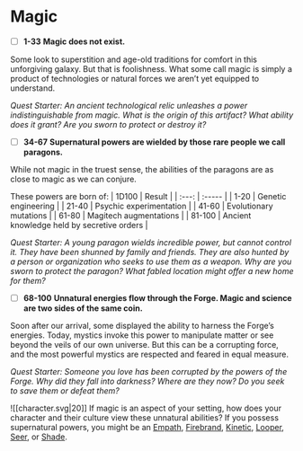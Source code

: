 # Magic
- [ ]  **1-33**  **Magic does not exist.** 
 
Some look to superstition and age-old traditions for comfort in this unforgiving galaxy. But that is foolishness. What some call magic is simply a product of technologies or natural forces we aren’t yet equipped to understand.

*Quest Starter: An ancient technological relic unleashes a power indistinguishable from magic. What is the origin of this artifact? What ability does it grant? Are you sworn to protect or destroy it?*

- [ ]  **34-67**  **Supernatural powers are wielded by those rare people we call paragons.** 
 
While not magic in the truest sense, the abilities of the paragons are as close to magic as we can conjure.

These powers are born of:
| 1D100 | Result |
| :---: | :----- |
| 1-20 | Genetic engineering |
| 21-40 | Psychic experimentation |
| 41-60 | Evolutionary mutations |
| 61-80 | Magitech augmentations |
| 81-100 | Ancient knowledge held by secretive orders |

*Quest Starter: A young paragon wields incredible power, but cannot control it. They have been shunned by family and friends. They are also hunted by a person or organization who seeks to use them as a weapon. Why are you sworn to protect the paragon? What fabled location might offer a new home for them?*

- [ ]  **68-100**  **Unnatural energies flow through the Forge. Magic and science are two sides of the same coin.** 
 
Soon after our arrival, some displayed the ability to harness the Forge’s energies. Today, mystics invoke this power to manipulate matter or see beyond the veils of our own universe. But this can be a corrupting force, and the most powerful mystics are respected and feared in equal measure.

*Quest Starter: Someone you love has been corrupted by the powers of the Forge. Why did they fall into darkness? Where are they now? Do you seek to save them or defeat them?*

![[character.svg|20]] If magic is an aspect of your setting, how does your character and their culture view these unnatural abilities? If you possess supernatural powers, you might be an [Empath](Assets/Path/empath), [Firebrand](Assets/Path/firebrand), [Kinetic](Assets/Path/kinetic), [Looper](Assets/Path/looper), [Seer](Assets/Path/seer), or [Shade](Assets/Path/shade).